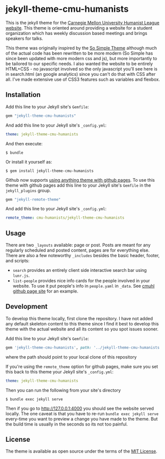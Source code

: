 # jekyll-theme-cmu-humanists

This is the jekyll theme for the [Carnegie Mellon University Humanist League
website](http://cmuhl.org). This theme is oriented around providing a website
for a student organization which has weekly discussion based meetings and brings
speakers for talks.

This theme was originally inspired by the [So Simple
Theme](https://github.com/mmistakes/so-simple-theme) although much of the actual
code has been rewritten to be more modern (So Simple has since been updated with
more modern css and js), but more importantly to be tailored to our specific
needs. I also wanted the website to be entirely HTML+CSS - no javascript
involved so the only javascript you'll see here is in search.html (an google
analytics) since you can't do that with CSS after all. I've made extensive use
of CSS3 features such as variables and flexbox.


## Installation

Add this line to your Jekyll site's `Gemfile`:

```ruby
gem "jekyll-theme-cmu-humanists"
```

And add this line to your Jekyll site's `_config.yml`:

```yaml
theme: jekyll-theme-cmu-humanists
```

And then execute:

    $ bundle

Or install it yourself as:

    $ gem install jekyll-theme-cmu-humanists
    
Github now supports [using anything theme with github
pages](https://blog.github.com/2017-11-29-use-any-theme-with-github-pages/). To
use this theme with github pages add this line to your Jekyll site's `Gemfile`
in the `jekyll_plugins` group.

```ruby
gem "jekyll-remote-theme"
```

And add this line to your Jekyll site's `_config.yml`:

```yaml
remote_theme: cmu-humanists/jekyll-theme-cmu-humanists
```


## Usage

There are two `_layouts` available: page or post. Posts are meant for any
regularly scheduled and posted content, pages are for everything else. There are
also a few noteworthy `_includes` besides the basic header, footer, and scripts:

- `search` provides an entirely client side interactive search bar using `lunr.js`.
- `list-people` provides nice info cards for the people involved in your
  website. To use it put people's info in `people.yaml` in `_data`. See [cmuhl
  github page site](https://github.com/cmu-humanists/cmu-humanists.github.io)
  for an example.

## Development

To develop this theme locally, first clone the repository. I have not added any
default skeleton content to this theme since I find it best to develop this
theme with the actual website and all its content so you spot issues sooner.

Add this line to your Jekyll site's `Gemfile`:

```ruby
gem 'jekyll-theme-cmu-humanists', path: '../jekyll-theme-cmu-humanists'
```

where the path should point to your local clone of this repository

If you're using the `remote_theme` option for github pages, make sure you set
this back to this theme your Jekyll site's `_config.yml`:

```yaml
theme: jekyll-theme-cmu-humanists
```

Then you can run the following from your site's directory

    $ bundle exec jekyll serve

Then if you go to http://127.0.0.1:4000 you should see the website served
locally. The one caveat is that you have to re-run `bundle exec jekyll serve`
every-time you want to preview a change you have made to the theme. But the
build time is usually in the seconds so its not too painful.


## License

The theme is available as open source under the terms of the [MIT
License](https://opensource.org/licenses/MIT).

